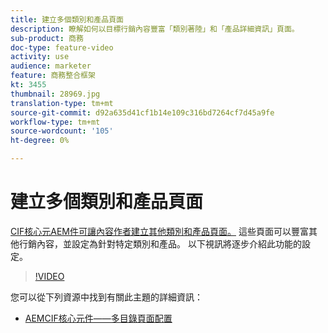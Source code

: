 ```yaml
---
title: 建立多個類別和產品頁面
description: 瞭解如何以目標行銷內容豐富「類別著陸」和「產品詳細資訊」頁面。
sub-product: 商務
doc-type: feature-video
activity: use
audience: marketer
feature: 商務整合框架
kt: 3455
thumbnail: 28969.jpg
translation-type: tm+mt
source-git-commit: d92a635d41cf1b14e109c316bd7264cf7d45a9fe
workflow-type: tm+mt
source-wordcount: '105'
ht-degree: 0%

---
```


# 建立多個類別和產品頁面

[CIF核心元AEM件可讓內容作者建立其他類別和產品頁面。](https://github.com/adobe/aem-core-cif-components) 這些頁面可以豐富其他行銷內容，並設定為針對特定類別和產品。 以下視訊將逐步介紹此功能的設定。

>[!VIDEO](https://video.tv.adobe.com/v/28969/?quality=12)

您可以從下列資源中找到有關此主題的詳細資訊：

- [AEMCIF核心元件——多目錄頁面配置](https://github.com/adobe/aem-core-cif-components/wiki/configuration#multi-catalog-page-template-configuration)
